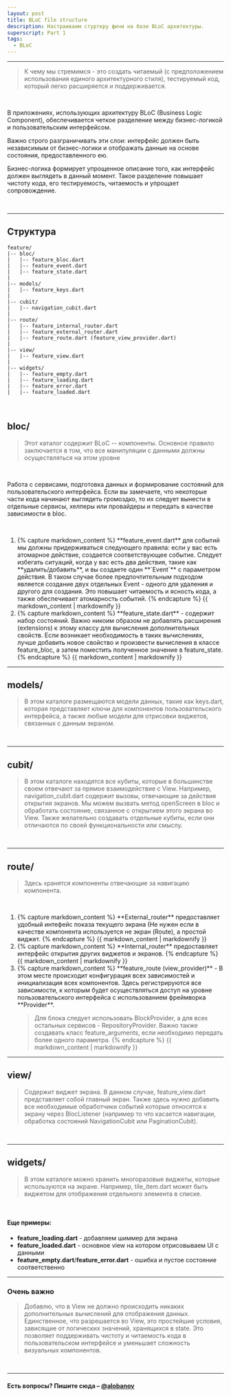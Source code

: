 ```yaml
---
layout: post
title: BLoC file structure
description: Настраиваем стурткру фичи на базе BLoC архитектуры.
superscript: Part 1
tags:
  - BLoC
---
```


---

> К чему мы стремимся - это создать читаемый (с предположением использования единого архитектурного стиля), тестируемый код, который легко расширяется и поддерживается.

<br/>

В приложениях, использующих архитектуру <span class='wordcode'>BLoC</span> (Business Logic Component), обеспечивается четкое разделение между бизнес-логикой и пользовательским интерфейсом. 

<div class="spacer"></div>

Важно строго разграничивать эти слои: интерфейс должен быть независимым от бизнес-логики и отображать данные на основе состояния, предоставленного ею. 

<div class="spacer"></div>

Бизнес-логика формирует упрощенное описание того, как интерфейс должен выглядеть в данный момент. Такое разделение повышает чистоту кода, его тестируемость, читаемость и упрощает сопровождение.

<br/>

---

## Структура 

```
feature/
|-- bloc/
|   |-- feature_bloc.dart
|   |-- feature_event.dart
|   |-- feature_state.dart
|
|-- models/
|   |-- feature_keys.dart
|
|-- cubit/
|   |-- navigation_cubit.dart
|
|-- route/
|   |-- feature_internal_router.dart
|   |-- feature_external_router.dart
|   |-- feature_route.dart (feature_view_provider.dart)
|
|-- view/
|   |-- feature_view.dart
|
|-- widgets/
|   |-- feature_empty.dart
|   |-- feature_loading.dart
|   |-- feature_error.dart
|   |-- feature_loaded.dart
```

<br/>

## bloc/

> Этот каталог содержит <span class='wordcode'>BLoC</span> -- компоненты. Основное правило заключается в том, что все манипуляции с данными должны осуществляться на этом уровне

<br/>

Pабота с сервисами, подготовка данных и формирование состояний для пользовательского интерфейса. 
Если вы замечаете, что некоторые части кода начинают выглядеть громоздко, то их следует вынести в отдельные сервисы, хелперы или провайдеры и передать в качестве зависимости в <span class='wordcode'>bloc</span>.

<br/>

<ol class="custom-counter">
  <li>
{% capture markdown_content %}
  **feature_event.dart** для событий мы должны придерживаться следующего правила: если у вас есть атомарное действие, создается соответствующее событие. Следует избегать ситуаций, когда у вас есть два действия, такие как **удалить/добавить**, и вы создаете один **`Event`** с параметром действия. В таком случае более предпочтительным подходом является создание двух отдельных <span class='wordcode'>Event</span> - одного для удаления и другого для создания. Это повышает читаемость и ясность кода, а также обеспечивает атомарность событий.
{% endcapture %}
{{ markdown_content | markdownify }}
  </li>
  <li>
{% capture markdown_content %}
  **feature_state.dart** - содержит набор состояний. Важно никоим образом не добавлять расширения (<span class='wordcode'>extensions</span>) к этому классу для вычисления дополнительных свойств. Если возникает необходимость в таких вычислениях, лучше добавить новое свойство и произвести вычисления в классе <span class='wordcode'>feature_bloc</span>, а затем поместить полученное значение в <span class='wordcode'>feature_state</span>.
{% endcapture %}
{{ markdown_content | markdownify }}
  </li>
</ol>

---

## models/

> В этом каталоге размещаются модели данных, такие как <span class='wordcode'>keys.dart</span>, которая представляет ключи для компонентов пользовательского интерфейса, а также любые модели для отрисовки виджетов, связанных с данным экраном.

<br/>

--- 

## cubit/

> В этом каталоге находятся все кубиты, которые в большинстве своем отвечают за прямое взаимодействие с <span class='wordcode'>View</span>. Например, <span class='wordcode'>navigation_cubit.dart</span> содержит вызовы, отвечающие за действия открытия экранов. Мы можем вызвать метод <span class='wordcode'>openScreen</span> в <span class='wordcode'>bloc</span> и обработать состояние, связанное с открытием этого экрана во <span class='wordcode'>View</span>. Также желательно создавать отдельные кубиты, если они отличаются по своей функциональности или смыслу.

<br/>

---

## route/

> Здесь хранятся компоненты отвечающие за навигацию компонента.

<br/>

<ol class="custom-counter">
  <li>
{% capture markdown_content %}
  **External_router** предоставляет удобный интефейс показа текущего экрана (Не нужен если в качестве компонента используется не экран (<span class='wordcode'>Route</span>), а простой виджет.
{% endcapture %}
{{ markdown_content | markdownify }}
  </li>
  <li>
{% capture markdown_content %}
  **Internal_router** предоставляет интерфейс открытия других виджетов и экранов.
{% endcapture %}
{{ markdown_content | markdownify }}
  </li>
   <li>
{% capture markdown_content %}
  **feature_route (view_provider)** - В этом месте происходит конфигурация всех зависимостей и инициализация всех компонентов. Здесь регистрируются все зависимости, к которым будет осуществляться доступ на уровне пользовательского интерфейса с использованием фреймворка **Provider**. 
  
  <div class="spacer"></div>

  > Для блока следует использовать <span class='wordcode'>BlockProvider</span>, а для всех остальных сервисов - <span class='wordcode'>RepositoryProvider</span>. Важно также создавать класс <span class='wordcode'>feature_arguments</span>, если необходимо передать более одного параметра.
{% endcapture %}
{{ markdown_content | markdownify }}
  </li>
</ol>

---

## view/

> Cодержит виджет экрана. В данном случае, <span class='wordcode'>feature_view.dart</span> представляет собой главный экран. Также здесь нужно добавить все необходимые обработчики событий которые относятся к экрану через <span class='wordcode'>BlocListener</span> (например то что касается навигации, обработка состояний <span class='wordcode'>NavigationCubit</span> или <span class='wordcode'>PaginationCubit</span>).

<br/>

---

## widgets/

> В этом каталоге можно хранить многоразовые виджеты, которые используются на экране. Например, <span class='wordcode'>tile_item.dart</span> может быть виджетом для отображения отдельного элемента в списке.

<br/>

#### Еще примеры:
- **feature_loading.dart** - добавляем шиммер для экрана
- **feature_loaded.dart** - основное <span class='wordcode'>view</span> на котором отрисовываем <span class='wordcode'>UI</span> с данными
- **feature_empty.dart**/**feature_error.dart** - ошибка и пустое состояние соответственно

---

### Очень важно

> Добавлю, что в <span class='wordcode'>View</span> не должно происходить никаких дополнительных вычислений для отображения данных. Единственное, что разрешается во <span class='wordcode'>View</span>, это простейшие условия, зависящие от логических значений, хранящихся в <span class='wordcode'>state</span>. Это позволяет поддерживать чистоту и читаемость кода в пользовательском интерфейсе и уменьшает сложность визуальных компонентов.

<br/>

---

#### Есть вопросы? Пишите сюда – [@alobanov](https://twitter.com/alobanov)
